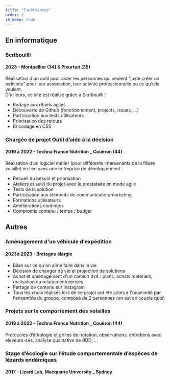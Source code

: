 ```yaml
---
title: "Expériences"
order: 2
in_menu: true
---
```

## En informatique
### Scribouilli
#### 2023 - Montpellier (34) & Pleurtuit (35)
Réalisation d'un outil pour aider les personnes qui veulent “juste créer un petit site” pour leur association, leur activité professionnelle ou ce qu’iels veulent.  
D'ailleurs, ce site est réalisé grâce à Scribouilli !
- Rodage aux rituels agiles
- Découverte de Github (fonctionnement, projects, issues, ...)
- Participation aux tests utilisateurs
- Priorisation des retours
- Bricodage en CSS


### Chargée de projet Outil d’aide à la décision
#### 2019 à 2022 - Techna France Nutrition _ Couëron (44)
Réalisation d’un logiciel métier (pour différents intervenants de la filière
volaille) en lien avec une entreprise de développement :
- Recueil du besoin et priorisation
- Ateliers et suivi du projet avec le prestataire en mode agile
- Tests de la solution
- Participation aux éléments de communication/marketing
- Formations utilisateurs
- Améliorations continues
- Compromis contenu / temps / budget
 
 
 
 
## Autres
### Aménagement d'un véhicule d'expédition
#### 2021 à 2023 - Bretagne élargie
- Bilan sur ce qu'on aime faire dans la vie
- Décision de changer de vie et projection de solutions
- Achat et aménagement d'un camion 4x4 : plans, achats matériels, réalisation ou relation entreprises
- Partage de contenu sur Instagram
- Tous les choix réalisés lors de ce projet ont été actés à l'unanimité par l'ensemble du groupe, composé de 2 personnes (on est en couple quoi)
 
 
### Projets sur le comportement des volailles
#### 2019 à 2022 - Techna France Nutrition _ Couëron (44)
Protocoles d’éthologie et grilles de notation, observations, entretiens avec
éleveurs-ses, analyse qualitative de BDD, ...
 
 
### Stage d’écologie sur l’étude comportementale d’espèces de lézards endémiques
#### 2017 - Lizard Lab, Macquarie University _ Sydney 